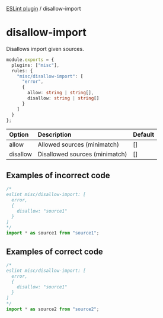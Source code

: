 [ESLint plugin](https://ilyub.github.io/eslint-plugin-misc/) / disallow-import

# disallow-import

Disallows import given sources.

```ts
module.exports = {
  plugins: ["misc"],
  rules: {
    "misc/disallow-import": [
      "error",
      {
        allow: string | string[],
        disallow: string | string[]
      }
    ]
  }
};
```

| Option | Description | Default |
| :----- | :----- | :----- |
| allow | Allowed sources (minimatch) | []|
| disallow | Disallowed sources (minimatch) | []|

## Examples of incorrect code

```ts
/*
eslint misc/disallow-import: [
  error,
  {
    disallow: "source1"
  }
]
*/
import * as source1 from "source1";
```

## Examples of correct code

```ts
/*
eslint misc/disallow-import: [
  error,
  {
    disallow: "source1"
  }
]
*/
import * as source2 from "source2";
```